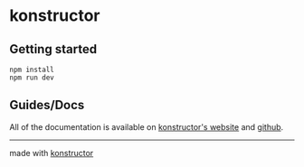 # konstructor

## Getting started
```
npm install
npm run dev
```

## Guides/Docs
All of the documentation is available on [konstructor's website](https://konstructor.js.org/guides) and [github](https://github.com/konstructorjs/konstructor).

---
made with [konstructor](https://konstructor.js.org/)

